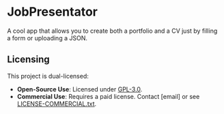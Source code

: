 # JobPresentator
A cool app that allows you to create both a portfolio and a CV just by filling a form or uploading a JSON.


## Licensing  
This project is dual-licensed:  
- **Open-Source Use**: Licensed under [GPL-3.0](LICENSE-GPL.txt).  
- **Commercial Use**: Requires a paid license. Contact [email] or see [LICENSE-COMMERCIAL.txt](LICENSE-COMMERCIAL.txt).  
